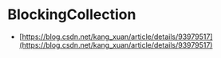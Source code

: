 # BlockingCollection

- [https://blog.csdn.net/kang_xuan/article/details/93979517](https://blog.csdn.net/kang_xuan/article/details/93979517)

```c#

```
